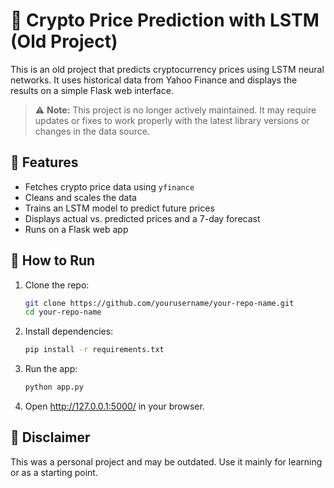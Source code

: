 # 🧠 Crypto Price Prediction with LSTM (Old Project)

This is an old project that predicts cryptocurrency prices using LSTM neural networks. It uses historical data from Yahoo Finance and displays the results on a simple Flask web interface.

> ⚠️ **Note:** This project is no longer actively maintained. It may require updates or fixes to work properly with the latest library versions or changes in the data source.

## 🔧 Features

- Fetches crypto price data using `yfinance`
- Cleans and scales the data
- Trains an LSTM model to predict future prices
- Displays actual vs. predicted prices and a 7-day forecast
- Runs on a Flask web app

## 🚀 How to Run

1. Clone the repo:
   ```bash
   git clone https://github.com/yourusername/your-repo-name.git
   cd your-repo-name

2. Install dependencies:
   ```bash
   pip install -r requirements.txt

3. Run the app:
   ```bash
   python app.py

4. Open http://127.0.0.1:5000/ in your browser.

## 📌 Disclaimer
This was a personal project and may be outdated. Use it mainly for learning or as a starting point.

